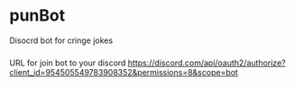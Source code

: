 # punBot
Disocrd bot for cringe jokes

###
URL for join bot to your discord
https://discord.com/api/oauth2/authorize?client_id=954505549783908352&permissions=8&scope=bot
